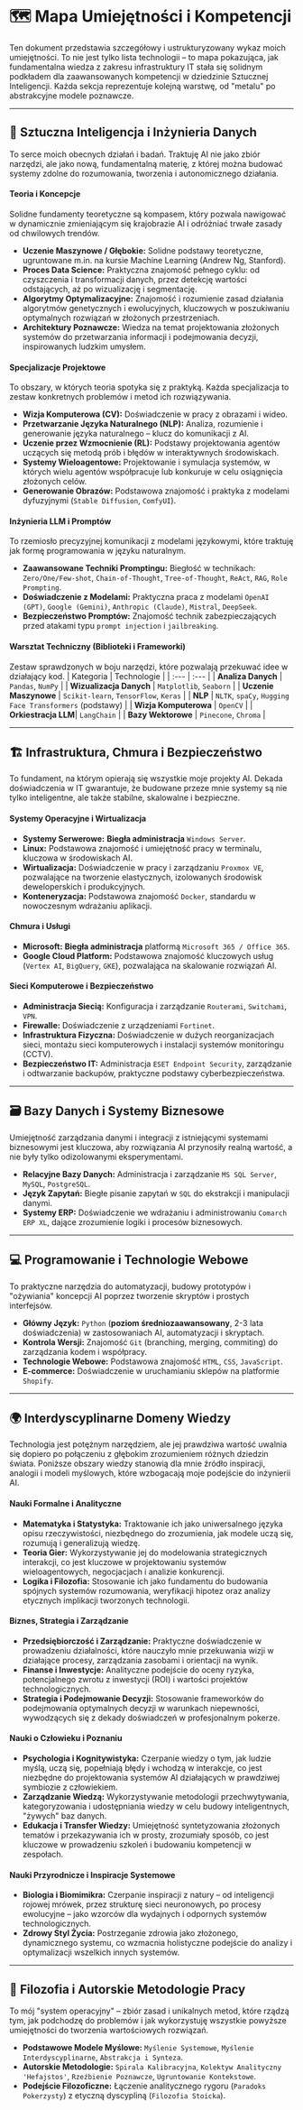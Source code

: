 # 🗺️ Mapa Umiejętności i Kompetencji

Ten dokument przedstawia szczegółowy i ustrukturyzowany wykaz moich umiejętności. To nie jest tylko lista technologii – to mapa pokazująca, jak fundamentalna wiedza z zakresu infrastruktury IT stała się solidnym podkładem dla zaawansowanych kompetencji w dziedzinie Sztucznej Inteligencji. Każda sekcja reprezentuje kolejną warstwę, od "metalu" po abstrakcyjne modele poznawcze.

---

## 🧠 Sztuczna Inteligencja i Inżynieria Danych

To serce moich obecnych działań i badań. Traktuję AI nie jako zbiór narzędzi, ale jako nową, fundamentalną materię, z której można budować systemy zdolne do rozumowania, tworzenia i autonomicznego działania.

#### Teoria i Koncepcje
Solidne fundamenty teoretyczne są kompasem, który pozwala nawigować w dynamicznie zmieniającym się krajobrazie AI i odróżniać trwałe zasady od chwilowych trendów.
* **Uczenie Maszynowe / Głębokie:** Solidne podstawy teoretyczne, ugruntowane m.in. na kursie Machine Learning (Andrew Ng, Stanford).
* **Proces Data Science:** Praktyczna znajomość pełnego cyklu: od czyszczenia i transformacji danych, przez detekcję wartości odstających, aż po wizualizację i segmentację.
* **Algorytmy Optymalizacyjne:** Znajomość i rozumienie zasad działania algorytmów genetycznych i ewolucyjnych, kluczowych w poszukiwaniu optymalnych rozwiązań w złożonych przestrzeniach.
* **Architektury Poznawcze:** Wiedza na temat projektowania złożonych systemów do przetwarzania informacji i podejmowania decyzji, inspirowanych ludzkim umysłem.

#### Specjalizacje Projektowe
To obszary, w których teoria spotyka się z praktyką. Każda specjalizacja to zestaw konkretnych problemów i metod ich rozwiązywania.
* **Wizja Komputerowa (CV):** Doświadczenie w pracy z obrazami i wideo.
* **Przetwarzanie Języka Naturalnego (NLP):** Analiza, rozumienie i generowanie języka naturalnego – klucz do komunikacji z AI.
* **Uczenie przez Wzmocnienie (RL):** Podstawy projektowania agentów uczących się metodą prób i błędów w interaktywnych środowiskach.
* **Systemy Wieloagentowe:** Projektowanie i symulacja systemów, w których wielu agentów współpracuje lub konkuruje w celu osiągnięcia złożonych celów.
* **Generowanie Obrazów:** Podstawowa znajomość i praktyka z modelami dyfuzyjnymi (`Stable Diffusion`, `ComfyUI`).

#### Inżynieria LLM i Promptów
To rzemiosło precyzyjnej komunikacji z modelami językowymi, które traktuję jak formę programowania w języku naturalnym.
* **Zaawansowane Techniki Promptingu:** Biegłość w technikach: `Zero/One/Few-shot`, `Chain-of-Thought`, `Tree-of-Thought`, `ReAct`, `RAG`, `Role Prompting`.
* **Doświadczenie z Modelami:** Praktyczna praca z modelami `OpenAI (GPT)`, `Google (Gemini)`, `Anthropic (Claude)`, `Mistral`, `DeepSeek`.
* **Bezpieczeństwo Promptów:** Znajomość technik zabezpieczających przed atakami typu `prompt injection` i `jailbreaking`.

#### Warsztat Techniczny (Biblioteki i Frameworki)
Zestaw sprawdzonych w boju narzędzi, które pozwalają przekuwać idee w działający kod.
| Kategoria | Technologie |
| :--- | :--- |
| **Analiza Danych** | `Pandas`, `NumPy` |
| **Wizualizacja Danych** | `Matplotlib`, `Seaborn` |
| **Uczenie Maszynowe** | `Scikit-learn`, `TensorFlow`, `Keras` |
| **NLP** | `NLTK`, `spaCy`, `Hugging Face Transformers` (podstawy) |
| **Wizja Komputerowa** | `OpenCV` |
| **Orkiestracja LLM**| `LangChain` |
| **Bazy Wektorowe** | `Pinecone`, `Chroma` |

---

## 🏗️ Infrastruktura, Chmura i Bezpieczeństwo

To fundament, na którym opierają się wszystkie moje projekty AI. Dekada doświadczenia w IT gwarantuje, że budowane przeze mnie systemy są nie tylko inteligentne, ale także stabilne, skalowalne i bezpieczne.

#### Systemy Operacyjne i Wirtualizacja
* **Systemy Serwerowe:** **Biegła administracja** `Windows Server`.
* **Linux:** Podstawowa znajomość i umiejętność pracy w terminalu, kluczowa w środowiskach AI.
* **Wirtualizacja:** Doświadczenie w pracy i zarządzaniu `Proxmox VE`, pozwalające na tworzenie elastycznych, izolowanych środowisk deweloperskich i produkcyjnych.
* **Konteneryzacja:** Podstawowa znajomość `Docker`, standardu w nowoczesnym wdrażaniu aplikacji.

#### Chmura i Usługi
* **Microsoft:** **Biegła administracja** platformą `Microsoft 365 / Office 365`.
* **Google Cloud Platform:** Podstawowa znajomość kluczowych usług (`Vertex AI`, `BigQuery`, `GKE`), pozwalająca na skalowanie rozwiązań AI.

#### Sieci Komputerowe i Bezpieczeństwo
* **Administracja Siecią:** Konfiguracja i zarządzanie `Routerami`, `Switchami`, `VPN`.
* **Firewalle:** Doświadczenie z urządzeniami `Fortinet`.
* **Infrastruktura Fizyczna:** Doświadczenie w dużych reorganizacjach sieci, montażu sieci komputerowych i instalacji systemów monitoringu (CCTV).
* **Bezpieczeństwo IT:** Administracja `ESET Endpoint Security`, zarządzanie i odtwarzanie backupów, praktyczne podstawy cyberbezpieczeństwa.

---

## 🗃️ Bazy Danych i Systemy Biznesowe

Umiejętność zarządzania danymi i integracji z istniejącymi systemami biznesowymi jest kluczowa, aby rozwiązania AI przynosiły realną wartość, a nie były tylko odizolowanymi eksperymentami.

* **Relacyjne Bazy Danych:** Administracja i zarządzanie `MS SQL Server`, `MySQL`, `PostgreSQL`.
* **Język Zapytań:** Biegłe pisanie zapytań w `SQL` do ekstrakcji i manipulacji danymi.
* **Systemy ERP:** Doświadczenie we wdrażaniu i administrowaniu `Comarch ERP XL`, dające zrozumienie logiki i procesów biznesowych.

---

## 💻 Programowanie i Technologie Webowe

To praktyczne narzędzia do automatyzacji, budowy prototypów i "ożywiania" koncepcji AI poprzez tworzenie skryptów i prostych interfejsów.

* **Główny Język:** `Python` (**poziom średniozaawansowany**, 2-3 lata doświadczenia) w zastosowaniach AI, automatyzacji i skryptach.
* **Kontrola Wersji:** Znajomość `Git` (branching, merging, commiting) do zarządzania kodem i współpracy.
* **Technologie Webowe:** Podstawowa znajomość `HTML`, `CSS`, `JavaScript`.
* **E-commerce:** Doświadczenie w uruchamianiu sklepów na platformie `Shopify`.

---

## 🌍 Interdyscyplinarne Domeny Wiedzy

Technologia jest potężnym narzędziem, ale jej prawdziwa wartość uwalnia się dopiero po połączeniu z głębokim zrozumieniem różnych dziedzin świata. Poniższe obszary wiedzy stanowią dla mnie źródło inspiracji, analogii i modeli myślowych, które wzbogacają moje podejście do inżynierii AI.

#### Nauki Formalne i Analityczne
* **Matematyka i Statystyka:** Traktowanie ich jako uniwersalnego języka opisu rzeczywistości, niezbędnego do zrozumienia, jak modele uczą się, rozumują i generalizują wiedzę.
* **Teoria Gier:** Wykorzystywanie jej do modelowania strategicznych interakcji, co jest kluczowe w projektowaniu systemów wieloagentowych, negocjacjach i analizie konkurencji.
* **Logika i Filozofia:** Stosowanie ich jako fundamentu do budowania spójnych systemów rozumowania, weryfikacji hipotez oraz analizy etycznych implikacji tworzonych technologii.

#### Biznes, Strategia i Zarządzanie
* **Przedsiębiorczość i Zarządzanie:** Praktyczne doświadczenie w prowadzeniu działalności, które nauczyło mnie przekuwania wizji w działające procesy, zarządzania zasobami i orientacji na wynik.
* **Finanse i Inwestycje:** Analityczne podejście do oceny ryzyka, potencjalnego zwrotu z inwestycji (ROI) i wartości projektów technologicznych.
* **Strategia i Podejmowanie Decyzji:** Stosowanie frameworków do podejmowania optymalnych decyzji w warunkach niepewności, wywodzących się z dekady doświadczeń w profesjonalnym pokerze.

#### Nauki o Człowieku i Poznaniu
* **Psychologia i Kognitywistyka:** Czerpanie wiedzy o tym, jak ludzie myślą, uczą się, popełniają błędy i wchodzą w interakcje, co jest niezbędne do projektowania systemów AI działających w prawdziwej symbiozie z człowiekiem.
* **Zarządzanie Wiedzą:** Wykorzystywanie metodologii przechwytywania, kategoryzowania i udostępniania wiedzy w celu budowy inteligentnych, "żywych" baz danych.
* **Edukacja i Transfer Wiedzy:** Umiejętność syntetyzowania złożonych tematów i przekazywania ich w prosty, zrozumiały sposób, co jest kluczowe w prowadzeniu szkoleń i budowaniu kompetencji w zespołach.

#### Nauki Przyrodnicze i Inspiracje Systemowe
* **Biologia i Biomimikra:** Czerpanie inspiracji z natury – od inteligencji rojowej mrówek, przez strukturę sieci neuronowych, po procesy ewolucyjne – jako wzorców dla wydajnych i odpornych systemów technologicznych.
* **Zdrowy Styl Życia:** Postrzeganie zdrowia jako złożonego, dynamicznego systemu, co wzmacnia holistyczne podejście do analizy i optymalizacji wszelkich innych systemów.

---

## 🧭 Filozofia i Autorskie Metodologie Pracy

To mój "system operacyjny" – zbiór zasad i unikalnych metod, które rządzą tym, jak podchodzę do problemów i jak wykorzystuję wszystkie powyższe umiejętności do tworzenia wartościowych rozwiązań.

* **Podstawowe Modele Myślowe:** `Myślenie Systemowe`, `Myślenie Interdyscyplinarne`, `Abstrakcja i Synteza`.
* **Autorskie Metodologie:** `Spirala Kalibracyjna`, `Kolektyw Analityczny 'Hefajstos'`, `Rzeźbienie Poznawcze`, `Ugruntowanie Kontekstowe`.
* **Podejście Filozoficzne:** Łączenie analitycznego rygoru (`Paradoks Pokerzysty`) z etyczną dyscypliną (`Filozofia Stoicka`).
